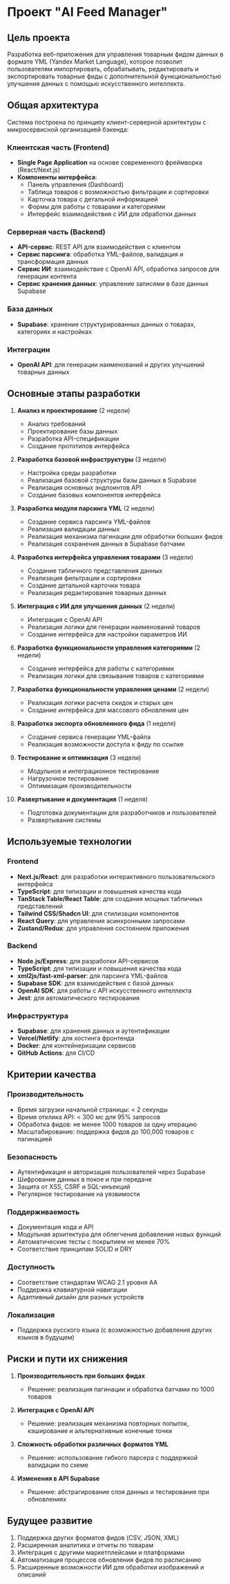 # Проект "AI Feed Manager"

## Цель проекта

Разработка веб-приложения для управления товарным фидом данных в формате YML (Yandex Market Language), которое позволит пользователям импортировать, обрабатывать, редактировать и экспортировать товарные фиды с дополнительной функциональностью улучшения данных с помощью искусственного интеллекта.

## Общая архитектура

Система построена по принципу клиент-серверной архитектуры с микросервисной организацией бэкенда:

### Клиентская часть (Frontend)
- **Single Page Application** на основе современного фреймворка (React/Next.js)
- **Компоненты интерфейса**: 
  - Панель управления (Dashboard)
  - Таблица товаров с возможностью фильтрации и сортировки
  - Карточка товара с детальной информацией
  - Формы для работы с товарами и категориями
  - Интерфейс взаимодействия с ИИ для обработки данных

### Серверная часть (Backend)
- **API-сервис**: REST API для взаимодействия с клиентом
- **Сервис парсинга**: обработка YML-файлов, валидация и трансформация данных
- **Сервис ИИ**: взаимодействие с OpenAI API, обработка запросов для генерации контента
- **Сервис хранения данных**: управление записями в базе данных Supabase

### База данных
- **Supabase**: хранение структурированных данных о товарах, категориях и настройках

### Интеграции
- **OpenAI API**: для генерации наименований и других улучшений товарных данных

## Основные этапы разработки

1. **Анализ и проектирование** (2 недели)
   - Анализ требований
   - Проектирование базы данных
   - Разработка API-спецификации
   - Создание прототипов интерфейса

2. **Разработка базовой инфраструктуры** (3 недели)
   - Настройка среды разработки
   - Реализация базовой структуры базы данных в Supabase
   - Реализация основных эндпоинтов API
   - Создание базовых компонентов интерфейса

3. **Разработка модуля парсинга YML** (2 недели)
   - Создание сервиса парсинга YML-файлов
   - Реализация валидации данных
   - Реализация механизма пагинации для обработки больших фидов
   - Реализация сохранения данных в Supabase батчами

4. **Разработка интерфейса управления товарами** (3 недели)
   - Создание табличного представления данных
   - Реализация фильтрации и сортировки
   - Создание детальной карточки товара
   - Реализация редактирования товарных данных

5. **Интеграция с ИИ для улучшения данных** (2 недели)
   - Интеграция с OpenAI API
   - Реализация логики для генерации наименований товаров
   - Создание интерфейса для настройки параметров ИИ

6. **Разработка функциональности управления категориями** (2 недели)
   - Создание интерфейса для работы с категориями
   - Реализация логики для связывания товаров с категориями

7. **Разработка функциональности управления ценами** (2 недели)
   - Реализация логики расчета скидок и старых цен
   - Создание интерфейса для массового обновления цен

8. **Разработка экспорта обновленного фида** (1 неделя)
   - Создание сервиса генерации YML-файла
   - Реализация возможности доступа к фиду по ссылке

9. **Тестирование и оптимизация** (3 недели)
   - Модульное и интеграционное тестирование
   - Нагрузочное тестирование
   - Оптимизация производительности

10. **Развертывание и документация** (1 неделя)
    - Подготовка документации для разработчиков и пользователей
    - Развертывание системы

## Используемые технологии

### Frontend
- **Next.js/React**: для разработки интерактивного пользовательского интерфейса
- **TypeScript**: для типизации и повышения качества кода
- **TanStack Table/React Table**: для создания мощных табличных представлений
- **Tailwind CSS/Shadcn UI**: для стилизации компонентов
- **React Query**: для управления асинхронными запросами
- **Zustand/Redux**: для управления состоянием приложения

### Backend
- **Node.js/Express**: для разработки API-сервисов
- **TypeScript**: для типизации и повышения качества кода
- **xml2js/fast-xml-parser**: для парсинга YML-файлов
- **Supabase SDK**: для взаимодействия с базой данных
- **OpenAI SDK**: для работы с API искусственного интеллекта
- **Jest**: для автоматического тестирования

### Инфраструктура
- **Supabase**: для хранения данных и аутентификации
- **Vercel/Netlify**: для хостинга фронтенда
- **Docker**: для контейнеризации сервисов
- **GitHub Actions**: для CI/CD

## Критерии качества

### Производительность
- Время загрузки начальной страницы: < 2 секунды
- Время отклика API: < 300 мс для 95% запросов
- Обработка фидов: не менее 1000 товаров за одну итерацию
- Масштабирование: поддержка фидов до 100,000 товаров с пагинацией

### Безопасность
- Аутентификация и авторизация пользователей через Supabase
- Шифрование данных в покое и при передаче
- Защита от XSS, CSRF и SQL-инъекций
- Регулярное тестирование на уязвимости

### Поддерживаемость
- Документация кода и API
- Модульная архитектура для облегчения добавления новых функций
- Автоматические тесты с покрытием не менее 70%
- Соответствие принципам SOLID и DRY

### Доступность
- Соответствие стандартам WCAG 2.1 уровня AA
- Поддержка клавиатурной навигации
- Адаптивный дизайн для разных устройств

### Локализация
- Поддержка русского языка (с возможностью добавления других языков в будущем)

## Риски и пути их снижения

1. **Производительность при больших фидах**
   - Решение: реализация пагинации и обработка батчами по 1000 товаров
   
2. **Интеграция с OpenAI API**
   - Решение: реализация механизма повторных попыток, кэширование и альтернативные конечные точки

3. **Сложность обработки различных форматов YML**
   - Решение: использование гибкого парсера с поддержкой валидации по схеме

4. **Изменения в API Supabase**
   - Решение: абстрагирование слоя данных и тестирование при обновлениях

## Будущее развитие

1. Поддержка других форматов фидов (CSV, JSON, XML)
2. Расширенная аналитика и отчеты по товарам
3. Интеграция с другими маркетплейсами и платформами
4. Автоматизация процессов обновления фидов по расписанию
5. Расширенные возможности ИИ для обработки изображений и описаний 